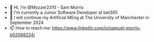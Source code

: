 - 👋 Hi, I’m @Mozzer2310 - Sam Morris
- 🏢 I'm currently a Junior Software Developer at bet365
- 🌱 I will continue my Artificial MEng at The University of Manchester in September 2024
- 📫 How to reach me: https://www.linkedin.com/in/samuel-morris-b02068224/

